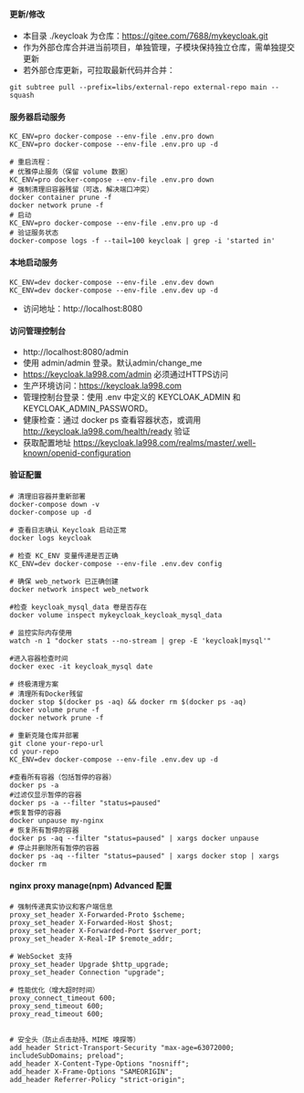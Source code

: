 #### 更新/修改
* 本目录 ./keycloak 为仓库：https://gitee.com/7688/mykeycloak.git
* 作为外部仓库合并进当前项目，单独管理，子模块保持独立仓库，需单独提交更新
* 若外部仓库更新，可拉取最新代码并合并：
```
git subtree pull --prefix=libs/external-repo external-repo main --squash
```
#### 服务器启动服务
```
KC_ENV=pro docker-compose --env-file .env.pro down
KC_ENV=pro docker-compose --env-file .env.pro up -d
```
```
# 重启流程：
# 优雅停止服务（保留 volume 数据）
KC_ENV=pro docker-compose --env-file .env.pro down
# 强制清理旧容器残留（可选，解决端口冲突）
docker container prune -f
docker network prune -f
# 启动
KC_ENV=pro docker-compose --env-file .env.pro up -d
# 验证服务状态
docker-compose logs -f --tail=100 keycloak | grep -i 'started in'
```
#### 本地启动服务
```
KC_ENV=dev docker-compose --env-file .env.dev down
KC_ENV=dev docker-compose --env-file .env.dev up -d
```
* 访问地址：http://localhost:8080



#### 访问管理控制台

* http://localhost:8080/admin
* 使用 admin/admin 登录。默认admin/change_me
* https://keycloak.la998.com/admin   必须通过HTTPS访问
* 生产环境访问：https://keycloak.la998.com
* 管理控制台登录：使用 .env 中定义的 KEYCLOAK_ADMIN 和 KEYCLOAK_ADMIN_PASSWORD。
* 健康检查：通过 docker ps 查看容器状态，或调用 http://keycloak.la998.com/health/ready 验证
* 获取配置地址 https://keycloak.la998.com/realms/master/.well-known/openid-configuration

#### 验证配置
```
# 清理旧容器并重新部署
docker-compose down -v
docker-compose up -d

# 查看日志确认 Keycloak 启动正常
docker logs keycloak

# 检查 KC_ENV 变量传递是否正确
KC_ENV=dev docker-compose --env-file .env.dev config

# 确保 web_network 已正确创建
docker network inspect web_network

#检查 keycloak_mysql_data 卷是否存在
docker volume inspect mykeycloak_keycloak_mysql_data

# 监控实际内存使用
watch -n 1 "docker stats --no-stream | grep -E 'keycloak|mysql'"

#进入容器检查时间
docker exec -it keycloak_mysql date

# 终极清理方案
# 清理所有Docker残留
docker stop $(docker ps -aq) && docker rm $(docker ps -aq)
docker volume prune -f
docker network prune -f

# 重新克隆仓库并部署
git clone your-repo-url 
cd your-repo
KC_ENV=dev docker-compose --env-file .env.dev up -d

#查看所有容器（包括暂停的容器）
docker ps -a
#过滤仅显示暂停的容器
docker ps -a --filter "status=paused"
#恢复暂停的容器
docker unpause my-nginx
# 恢复所有暂停的容器
docker ps -aq --filter "status=paused" | xargs docker unpause
# 停止并删除所有暂停的容器
docker ps -aq --filter "status=paused" | xargs docker stop | xargs docker rm

```

#### nginx proxy manage(npm) Advanced 配置
```
# 强制传递真实协议和客户端信息
proxy_set_header X-Forwarded-Proto $scheme;
proxy_set_header X-Forwarded-Host $host;
proxy_set_header X-Forwarded-Port $server_port;
proxy_set_header X-Real-IP $remote_addr;

# WebSocket 支持
proxy_set_header Upgrade $http_upgrade;
proxy_set_header Connection "upgrade";

# 性能优化（增大超时时间）
proxy_connect_timeout 600;
proxy_send_timeout 600;
proxy_read_timeout 600;


# 安全头（防止点击劫持、MIME 嗅探等）
add_header Strict-Transport-Security "max-age=63072000; includeSubDomains; preload";
add_header X-Content-Type-Options "nosniff";
add_header X-Frame-Options "SAMEORIGIN";
add_header Referrer-Policy "strict-origin";
```